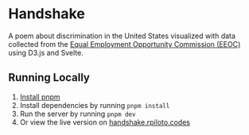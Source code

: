 # Handshake

A poem about discrimination in the United States visualized with data collected from the [Equal Employment Opportunity Commission (EEOC)](eeoc.gov) using D3.js and Svelte.

## Running Locally

1. [Install pnpm](https://pnpm.io/installation)
2. Install dependencies by running `pnpm install`
3. Run the server by running `pnpm dev`
4. Or view the live version on [handshake.rpiloto.codes](https://handshake.rpiloto.codes)
